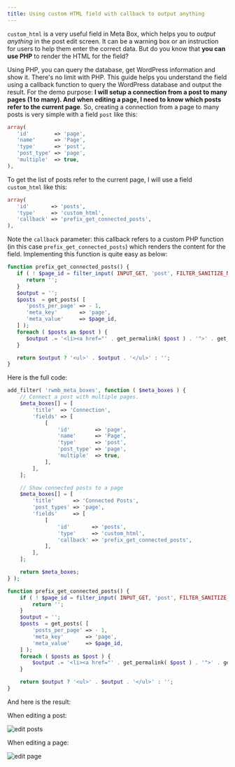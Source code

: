 ```yaml
---
title: Using custom HTML field with callback to output anything
---
```


`custom_html` is a very useful field in Meta Box, which helps you to _output anything_ in the post edit screen. It can be a warning box or an instruction for users to help them enter the correct data. But do you know that **you can use PHP** to render the HTML for the field?

Using PHP, you can query the database, get WordPress information and show it. There's no limit with PHP. This guide helps you understand the field using a callback function to query the WordPress database and output the result. For the demo purpose: **I will setup a connection from a post to many pages (1 to many). And when editing a page, I need to know which posts refer to the current page**. So, creating a connection from a page to many posts is very simple with a field `post` like this:

```php
array(
   'id'        => 'page',
   'name'      => 'Page',
   'type'      => 'post',
   'post_type' => 'page',
   'multiple'  => true,
),
```

To get the list of posts refer to the current page, I will use a field `custom_html` like this:

```php
array(
   'id'       => 'posts',
   'type'     => 'custom_html',
   'callback' => 'prefix_get_connected_posts',
),
```

Note the `callback` parameter: this callback refers to a custom PHP function (in this case `prefix_get_connected_posts`) which renders the content for the field. Implementing this function is quite easy as below:

```php
function prefix_get_connected_posts() {
   if ( ! $page_id = filter_input( INPUT_GET, 'post', FILTER_SANITIZE_NUMBER_INT ) ) {
      return '';
   }
   $output = '';
   $posts  = get_posts( [
      'posts_per_page' => - 1,
      'meta_key'       => 'page',
      'meta_value'     => $page_id,
   ] );
   foreach ( $posts as $post ) {
      $output .= '<li><a href="' . get_permalink( $post ) . '">' . get_the_title( $post ) . '</a></li>';
   }

   return $output ? '<ul>' . $output . '</ul>' : '';
}
```

Here is the full code:

```php
add_filter( 'rwmb_meta_boxes', function ( $meta_boxes ) {
    // Connect a post with multiple pages.
    $meta_boxes[] = [
        'title'  => 'Connection',
        'fields' => [
            [
                'id'        => 'page',
                'name'      => 'Page',
                'type'      => 'post',
                'post_type' => 'page',
                'multiple'  => true,
            ],
        ],
    ];

    // Show connected posts to a page
    $meta_boxes[] = [
        'title'      => 'Connected Posts',
        'post_types' => 'page',
        'fields'     => [
            [
                'id'       => 'posts',
                'type'     => 'custom_html',
                'callback' => 'prefix_get_connected_posts',
            ],
        ],
    ];

    return $meta_boxes;
} );

function prefix_get_connected_posts() {
    if ( ! $page_id = filter_input( INPUT_GET, 'post', FILTER_SANITIZE_NUMBER_INT ) ) {
        return '';
    }
    $output = '';
    $posts  = get_posts( [
        'posts_per_page' => - 1,
        'meta_key'       => 'page',
        'meta_value'     => $page_id,
    ] );
    foreach ( $posts as $post ) {
        $output .= '<li><a href="' . get_permalink( $post ) . '">' . get_the_title( $post ) . '</a></li>';
    }

    return $output ? '<ul>' . $output . '</ul>' : '';
}
```

And here is the result:

When editing a post:

![edit posts](//i.imgur.com/J81E2ZO.png)

When editing a page:

![edit page](//i.imgur.com/P6guXho.png)
